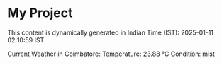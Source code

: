 # My Project

This content is dynamically generated in Indian Time (IST): 2025-01-11 02:10:59 IST


Current Weather in Coimbatore:
Temperature: 23.88 °C
Condition: mist
